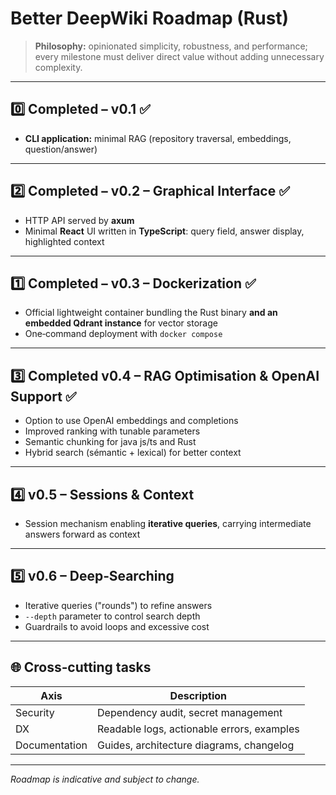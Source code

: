 # Better DeepWiki Roadmap (Rust)

> **Philosophy:** opinionated simplicity, robustness, and performance; every milestone must deliver direct value without adding unnecessary complexity.

---

## 0️⃣ Completed – v0.1 ✅

- **CLI application:** minimal RAG (repository traversal, embeddings, question/answer)

---

## 2️⃣ Completed – v0.2 – Graphical Interface ✅

- HTTP API served by **axum**
- Minimal **React** UI written in **TypeScript**: query field, answer display, highlighted context

---

## 1️⃣ Completed – v0.3 – Dockerization ✅

- Official lightweight container bundling the Rust binary **and an embedded Qdrant instance** for vector storage
- One‑command deployment with `docker compose`

---

## 3️⃣ Completed v0.4 – RAG Optimisation & OpenAI Support ✅

- Option to use OpenAI embeddings and completions 
- Improved ranking with tunable parameters 
- Semantic chunking for java js/ts and Rust
- Hybrid search (sémantic + lexical) for better context

---

## 4️⃣ v0.5 – Sessions & Context

- Session mechanism enabling **iterative queries**, carrying intermediate answers forward as context

---

## 5️⃣ v0.6 – Deep‑Searching

- Iterative queries ("rounds") to refine answers
- `--depth` parameter to control search depth
- Guardrails to avoid loops and excessive cost

---

## 🌐 Cross‑cutting tasks

| Axis | Description |
|------|-------------|
| Security | Dependency audit, secret management |
| DX | Readable logs, actionable errors, examples |
| Documentation | Guides, architecture diagrams, changelog |

---

*Roadmap is indicative and subject to change.*